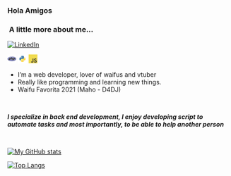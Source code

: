 ### Hola Amigos  

### <img src="https://walfiegif.files.wordpress.com/2020/11/out-transparent-24.gif" width="50" alt=""> A little more about me...
<a href="https://mx.linkedin.com/in/jonshua-raul-martinez-chi-202010140" target="_blank"><img src="https://img.shields.io/badge/LinkedIn--_.svg?style=social&logo=linkedin" alt="LinkedIn"></a>

<code><img height="20" width="20" alt="php" src="https://raw.githubusercontent.com/github/explore/master/topics/php/php.png" /></code>
<code><img height="20" width="20" alt="python" src="https://raw.githubusercontent.com/github/explore/master/topics/python/python.png" /></code>
<code><img height="20" width="20" alt="javascript" src="https://raw.githubusercontent.com/github/explore/master/topics/javascript/javascript.png" /></code>

- I’m a web developer, lover of waifus and vtuber
- Really like programming and learning new things.
- Waifu Favorita 2021 (Maho - D4DJ)
<img src="https://media1.tenor.com/images/0277c62b0027bd0b749d3a0eac106d27/tenor.gif?itemid=19724908" width="200" alt="">

***I specialize in back end development, I enjoy developing script to automate tasks and most importantly, to be able to help another person***	

<img src="https://i.pinimg.com/originals/ba/97/10/ba9710ca2c65ef7bc4318c9d857d9f1f.gif" width="400" alt="">

[![My GitHub stats](https://github-readme-stats.vercel.app/api?username=jonmartinez&show_icons=true&theme=tokyonight)](https://github.com/anuraghazra/github-readme-stats)

[![Top Langs](https://github-readme-stats.vercel.app/api/top-langs/?username=jonmartinez&layout=compact&show_icons=true&theme=tokyonight)](https://github.com/anuraghazra/github-readme-stats)

<!--
**jonjefemet/jonjefemet** is a ✨ _special_ ✨ repository because its `README.md` (this file) appears on your GitHub profile.

Here are some ideas to get you started:

- 🔭 I’m currently working on ...
- 🌱 I’m currently learning ...
- 👯 I’m looking to collaborate on ...
- 🤔 I’m looking for help with ...
- 💬 Ask me about ...
- 📫 How to reach me: ...
- 😄 Pronouns: ...
- ⚡ Fun fact: ...
-->
